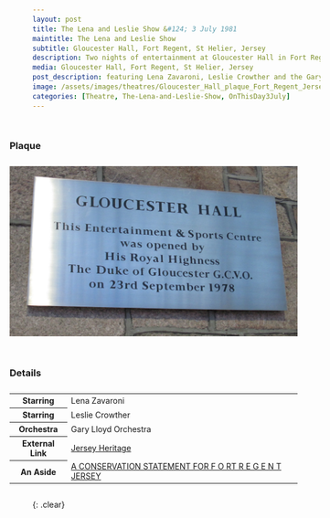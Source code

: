```yaml
---
layout: post
title: The Lena and Leslie Show &#124; 3 July 1981
maintitle: The Lena and Leslie Show
subtitle: Gloucester Hall, Fort Regent, St Helier, Jersey
description: Two nights of entertainment at Gloucester Hall in Fort Regent featuring the Lena and Leslie Show, with performances by Lena Zavaroni, Leslie Crowther and the Gary Lloyd Orchestra.
media: Gloucester Hall, Fort Regent, St Helier, Jersey
post_description: featuring Lena Zavaroni, Leslie Crowther and the Gary Lloyd Orchestra.
image: /assets/images/theatres/Gloucester_Hall_plaque_Fort_Regent_Jersey.jpg
categories: [Theatre, The-Lena-and-Leslie-Show, OnThisDay3July]
---
```


<figure class="fig3" id="plaque">
<figcaption>
<h3>Plaque</h3>
</figcaption>
<a href="/assets/images/theatres/Gloucester_Hall_plaque_Fort_Regent_Jersey.jpg"><img src="/assets/images/theatres/Gloucester_Hall_plaque_Fort_Regent_Jersey.jpg" class="full-width zoom-in"></a>
</figure>

<figure class="fig3" id="details">
<figcaption>
<h3>Details</h3>
</figcaption>
<table>
<tr><th>Starring</th><td>Lena Zavaroni</td></tr>
<tr><th>Starring</th><td>Leslie Crowther</td></tr>
<tr><th>Orchestra</th><td>Gary Lloyd Orchestra</td></tr>
<tr><th>External Link</th><td><a href="https://catalogue.jerseyheritage.org/collection/Details/archive/110302880">Jersey Heritage</a></td></tr>
<tr><th>An Aside</th><td><a href="https://www.gov.je/SiteCollectionDocuments/Government%20and%20administration/R%20Fort%20Regent%20Conservation%20Study%2020061001%20PH.pdf">A CONSERVATION STATEMENT FOR F O RT R E G E N T JERSEY</a></td></tr>
</table>
</figure>

<br />{: .clear}

<style>
.dt-published {display: none;}
.post-meta:after {content: "3 & 4 July 1981";}
.height-adjust1 {width:auto; height:350px;}
.height-adjust2 {width:auto; height:307px;}
.fig1 {float:left; width:49%;}

.fig2 {float:right; width:49%;}

.fig3 {float:right; width:100%;}

figcaption {float:left; width:100%;}

@media screen and (orientation:portrait) {
.fig1, .fig2 {float:left; width:100%;}
figcaption {float:left; width:100%; margin-bottom: 10px;}
}
</style>
